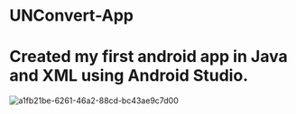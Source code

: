 # UNConvert-App
# Created my first android app in Java and XML using Android Studio.
![a1fb21be-6261-46a2-88cd-bc43ae9c7d00](https://user-images.githubusercontent.com/108285746/178339654-97875a20-bc1e-4f28-aa77-b7d651be24a0.jpg)
